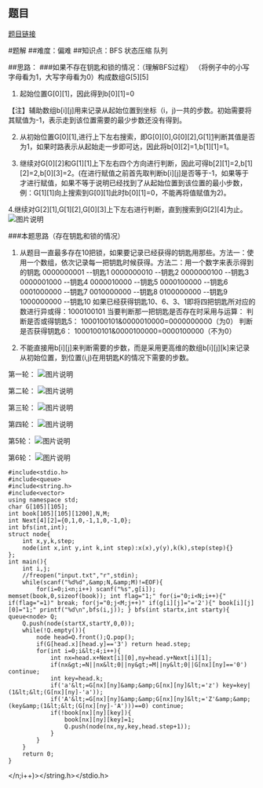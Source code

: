 ## 题目
[题目链接](https://www.nowcoder.com/practice/e3fc4f8094964a589735d640424b6a47?tpId=182&tqId=111152&sourceUrl=/exam/oj&channenl=wgithub&fromPut=wgithub)

#题解
##难度：偏难
##知识点：BFS 状态压缩 队列

##思路：
###如果不存在钥匙和锁的情况：（理解BFS过程）
（将例子中的小写字母看为1，大写字母看为0）构成数组G[5][5]
1.	起始位置G[0][1]，因此得到b[0][1]=0

【注】辅助数组b[i][j]用来记录从起始位置到坐标（i，j)一共的步数。初始需要将其赋值为-1，表示走到该位置需要的最少步数还没有得到。

2.	从初始位置G[0][1],进行上下左右搜索，即G[0][0],G[0][2],G[1][1](其中向上出现数组越界，不存在)判断其值是否为1，如果时路表示从起始走一步即可达，因此将b[0][2]=1,b[1][1]=1。

3.	继续对G[0][2]和G[1][1]上下左右四个方向进行判断，因此可得b[2][1]=2,b[1][2]=2,b[0][3]=2。(在进行赋值之前首先取判断b[i][j]是否等于-1，如果等于才进行赋值，如果不等于说明已经找到了从起始位置到该位置的最小步数，例：G[1][1]向上搜索到G[0][1]此时b[0][1]=0，不能再将值赋值为2)。

4.继续对G[2][1],G[1][2],G[0][3]上下左右进行判断，直到搜索到G[2][4]为止。
![图片说明](https://uploadfiles.nowcoder.com/images/20200601/735510_1591015361858_4A47A0DB6E60853DEDFCFDF08A5CA249 "图片标题") 

###本题思路（存在钥匙和锁的情况）
1.	从题目一直最多存在10把锁，如果要记录已经获得的钥匙用那些。方法一：使用一个数组，依次记录每一把钥匙时候获得。方法二：用一个数字来表示得到的钥匙
0000000001  --钥匙1
0000000010  --钥匙2
0000000100  --钥匙3
0000001000  --钥匙4
0000010000  --钥匙5
0000100000  --钥匙6
0001000000  --钥匙7
0010000000  --钥匙8
0100000000  --钥匙9
1000000000  --钥匙10
如果已经获得钥匙10、6、3、1即将四把钥匙所对应的数进行异或得：1000100101
当要判断那一把钥匙是否存在时采用与运算：
判断是否或得钥匙5：
1000100101&amp;0000010000=0000000000（为0）
判断是否获得钥匙6：
1000100101&amp;0000100000=0000100000（不为0）

2.	不能直接用b[i][j]来判断需要的步数，而是采用更高维的数组b[i][j][k]来记录从初始位置，到位置(i,j)在用钥匙K的情况下需要的步数。

第一轮：
![图片说明](https://uploadfiles.nowcoder.com/images/20200601/735510_1591015451119_4A47A0DB6E60853DEDFCFDF08A5CA249 "图片标题") 

第二轮：
![图片说明](https://uploadfiles.nowcoder.com/images/20200601/735510_1591015517367_4A47A0DB6E60853DEDFCFDF08A5CA249 "图片标题") 

第三轮：
![图片说明](https://uploadfiles.nowcoder.com/images/20200601/735510_1591015579895_4A47A0DB6E60853DEDFCFDF08A5CA249 "图片标题") 

第四轮：
![图片说明](https://uploadfiles.nowcoder.com/images/20200601/735510_1591015650426_4A47A0DB6E60853DEDFCFDF08A5CA249 "图片标题") 

第5轮：
![图片说明](https://uploadfiles.nowcoder.com/images/20200601/735510_1591015720397_4A47A0DB6E60853DEDFCFDF08A5CA249 "图片标题") 

第6轮：
![图片说明](https://uploadfiles.nowcoder.com/images/20200601/735510_1591015772730_4A47A0DB6E60853DEDFCFDF08A5CA249 "图片标题") 


```
#include<stdio.h>
#include<queue>
#include<string.h>
#include<vector>
using namespace std;
char G[105][105];
int book[105][105][1200],N,M;
int Next[4][2]={0,1,0,-1,1,0,-1,0};
int bfs(int,int);
struct node{
    int x,y,k,step;
    node(int x,int y,int k,int step):x(x),y(y),k(k),step(step){}
};
int main(){
    int i,j;
    //freopen("input.txt","r",stdin);
    while(scanf("%d%d",&amp;N,&amp;M)!=EOF){
        for(i=0;i<n;i++) scanf("%s",g[i]); memset(book,0,sizeof(book)); int flag="1;" for(i="0;i<N;i++){" if(flag="=1)" break; for(j="0;j<M;j++)" if(g[i][j]="='2'){" book[i][j][0]="1;" printf("%d\n",bfs(i,j)); } bfs(int startx,int starty){ queue<node> Q;
    Q.push(node(startX,startY,0,0));
    while(!Q.empty()){
        node head=Q.front();Q.pop();
        if(G[head.x][head.y]=='3') return head.step;
        for(int i=0;i&lt;4;i++){
            int nx=head.x+Next[i][0],ny=head.y+Next[i][1];
            if(nx&gt;=N||nx&lt;0||ny&gt;=M||ny&lt;0||G[nx][ny]=='0') continue;
            int key=head.k;
            if('a'&lt;=G[nx][ny]&amp;&amp;G[nx][ny]&lt;='z') key=key|(1&lt;&lt;(G[nx][ny]-'a'));
            if('A'&lt;=G[nx][ny]&amp;&amp;G[nx][ny]&lt;='Z'&amp;&amp;(key&amp;(1&lt;&lt;(G[nx][ny]-'A')))==0) continue;
            if(!book[nx][ny][key]){
                book[nx][ny][key]=1;
                Q.push(node(nx,ny,key,head.step+1));
            }
        }
    }
    return 0;
}

```
</n;i++)></vector></string.h></queue></stdio.h>